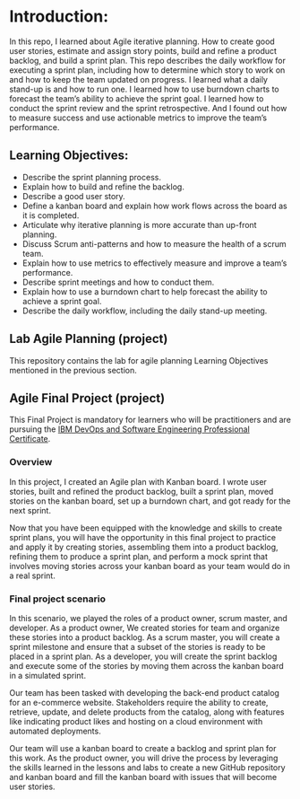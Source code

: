 # Introduction:
In this repo, I learned about Agile iterative planning. How to create good user stories, estimate and assign story points, build and refine a product backlog, and build a sprint plan. 
This repo describes the daily workflow for executing a sprint plan, including how to determine which story to work on and how to keep the team updated on progress. I learned what a daily stand-up is and how to run one. I learned how to use burndown charts to forecast the team’s ability to achieve the sprint goal. I learned how to conduct the sprint review and the sprint retrospective. And I found out how to measure success and use actionable metrics to improve the team’s performance.

## Learning Objectives:
- Describe the sprint planning process.
- Explain how to build and refine the backlog.
- Describe a good user story.
- Define a kanban board and explain how work flows across the board as it is completed.
- Articulate why iterative planning is more accurate than up-front planning.
- Discuss Scrum anti-patterns and how to measure the health of a scrum team.
- Explain how to use metrics to effectively measure and improve a team’s performance.
- Describe sprint meetings and how to conduct them.
- Explain how to use a burndown chart to help forecast the ability to achieve a sprint goal.
- Describe the daily workflow, including the daily stand-up meeting.

## Lab Agile Planning (project)
This repository contains the lab for agile planning Learning Objectives mentioned in the previous section.

## Agile Final Project (project)
This Final Project is mandatory for learners who will be practitioners and are pursuing the [IBM DevOps and Software Engineering Professional Certificate](https://www.edx.org/certificates/professional-certificate/ibm-devops-and-software-engineering?index=product&queryID=6fb5f3bdb1661a739ae1c9bd6d087185&position=2&results_level=first-level-results&term=IBM+DevOps+Professional+Certificate&objectID=program-8ff977cd-9187-4822-8d28-77b8561db968&campaign=DevOps+and+Software+Engineering&source=edX&product_category=professional-certificate&placement_url=https%3A%2F%2Fwww.edx.org%2Fsearch).

### Overview
In this project, I created an Agile plan with Kanban board. I wrote user stories, built and refined the product backlog, built a sprint plan, moved stories on the kanban board, set up a burndown chart, and got ready for the next sprint.

Now that you have been equipped with the knowledge and skills to create sprint plans, you will have the opportunity in this final project to practice and apply it by creating stories, assembling them into a product backlog, refining them to produce a sprint plan, and perform a mock sprint that involves moving stories across your kanban board as your team would do in a real sprint.

### Final project scenario
In this scenario, we played the roles of a product owner, scrum master, and developer. As a product owner, We created stories for team and organize these stories into a product backlog. As a scrum master, you will create a sprint milestone and ensure that a subset of the stories is ready to be placed in a sprint plan. As a developer, you will create the sprint backlog and execute some of the stories by moving them across the kanban board in a simulated sprint.

Our team has been tasked with developing the back-end product catalog for an e-commerce website. Stakeholders require the ability to create, retrieve, update, and delete products from the catalog, along with features like indicating product likes and hosting on a cloud environment with automated deployments.

Our team will use a kanban board to create a backlog and sprint plan for this work. As the product owner, you will drive the process by leveraging the skills learned in the lessons and labs to create a new GitHub repository and kanban board and fill the kanban board with issues that will become user stories.
